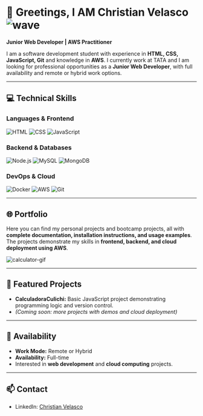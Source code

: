 # 👋 Greetings, I AM Christian Velasco ![wave](https://media.giphy.com/media/hvRJCLFzcasrR4ia7z/giphy.gif)

**Junior Web Developer | AWS Practitioner**

I am a software development student with experience in **HTML, CSS, JavaScript, Git** and knowledge in **AWS**. I currently work at TATA and I am looking for professional opportunities as a **Junior Web Developer**, with full availability and remote or hybrid work options.

---

## 💻 Technical Skills

### Languages & Frontend
![HTML](https://img.shields.io/badge/-HTML5-000000?style=for-the-badge&logo=html5&logoColor=white)
![CSS](https://img.shields.io/badge/-CSS3-000000?style=for-the-badge&logo=css3&logoColor=white)
![JavaScript](https://img.shields.io/badge/-JavaScript-000000?style=for-the-badge&logo=javascript&logoColor=white)

### Backend & Databases
![Node.js](https://img.shields.io/badge/-Node.js-000000?style=for-the-badge&logo=node.js&logoColor=white)
![MySQL](https://img.shields.io/badge/-MySQL-000000?style=for-the-badge&logo=mysql&logoColor=white)
![MongoDB](https://img.shields.io/badge/-MongoDB-000000?style=for-the-badge&logo=mongodb&logoColor=white)

### DevOps & Cloud
![Docker](https://img.shields.io/badge/-Docker-000000?style=for-the-badge&logo=docker&logoColor=white)
![AWS](https://img.shields.io/badge/-AWS-000000?style=for-the-badge&logo=amazon-aws&logoColor=white)
![Git](https://img.shields.io/badge/-Git-000000?style=for-the-badge&logo=git&logoColor=white)

---

## 🌐 Portfolio

Here you can find my personal projects and bootcamp projects, all with **complete documentation, installation instructions, and usage examples**.  
The projects demonstrate my skills in **frontend, backend, and cloud deployment using AWS**.

![calculator-gif](https://media.giphy.com/media/3o7TKP2Wf4K0DML8pK/giphy.gif)

---

## 📂 Featured Projects

- **CalculadoraCulichi:** Basic JavaScript project demonstrating programming logic and version control.  
- *(Coming soon: more projects with demos and cloud deployment)*

---

## 📌 Availability

- **Work Mode:** Remote or Hybrid  
- **Availability:** Full-time  
- Interested in **web development** and **cloud computing** projects.

---

## 📫 Contact

- LinkedIn: [Christian Velasco](https://www.linkedin.com/in/christian-armando-velasco-estrada-a24590382)
